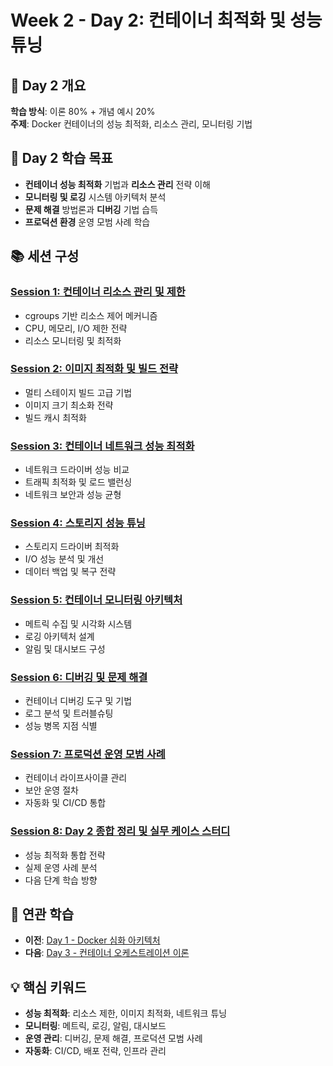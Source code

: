 # Week 2 - Day 2: 컨테이너 최적화 및 성능 튜닝

## 📅 Day 2 개요
**학습 방식**: 이론 80% + 개념 예시 20%  
**주제**: Docker 컨테이너의 성능 최적화, 리소스 관리, 모니터링 기법

## 🎯 Day 2 학습 목표
- **컨테이너 성능 최적화** 기법과 **리소스 관리** 전략 이해
- **모니터링 및 로깅** 시스템 아키텍처 분석
- **문제 해결** 방법론과 **디버깅** 기법 습득
- **프로덕션 환경** 운영 모범 사례 학습

## 📚 세션 구성

### [Session 1: 컨테이너 리소스 관리 및 제한](./session_01.md)
- cgroups 기반 리소스 제어 메커니즘
- CPU, 메모리, I/O 제한 전략
- 리소스 모니터링 및 최적화

### [Session 2: 이미지 최적화 및 빌드 전략](./session_02.md)
- 멀티 스테이지 빌드 고급 기법
- 이미지 크기 최소화 전략
- 빌드 캐시 최적화

### [Session 3: 컨테이너 네트워크 성능 최적화](./session_03.md)
- 네트워크 드라이버 성능 비교
- 트래픽 최적화 및 로드 밸런싱
- 네트워크 보안과 성능 균형

### [Session 4: 스토리지 성능 튜닝](./session_04.md)
- 스토리지 드라이버 최적화
- I/O 성능 분석 및 개선
- 데이터 백업 및 복구 전략

### [Session 5: 컨테이너 모니터링 아키텍처](./session_05.md)
- 메트릭 수집 및 시각화 시스템
- 로깅 아키텍처 설계
- 알림 및 대시보드 구성

### [Session 6: 디버깅 및 문제 해결](./session_06.md)
- 컨테이너 디버깅 도구 및 기법
- 로그 분석 및 트러블슈팅
- 성능 병목 지점 식별

### [Session 7: 프로덕션 운영 모범 사례](./session_07.md)
- 컨테이너 라이프사이클 관리
- 보안 운영 절차
- 자동화 및 CI/CD 통합

### [Session 8: Day 2 종합 정리 및 실무 케이스 스터디](./session_08.md)
- 성능 최적화 통합 전략
- 실제 운영 사례 분석
- 다음 단계 학습 방향

## 🔗 연관 학습
- **이전**: [Day 1 - Docker 심화 아키텍처](../day_01/README.md)
- **다음**: [Day 3 - 컨테이너 오케스트레이션 이론](../day_03/README.md)

## 💡 핵심 키워드
- **성능 최적화**: 리소스 제한, 이미지 최적화, 네트워크 튜닝
- **모니터링**: 메트릭, 로깅, 알림, 대시보드
- **운영 관리**: 디버깅, 문제 해결, 프로덕션 모범 사례
- **자동화**: CI/CD, 배포 전략, 인프라 관리
